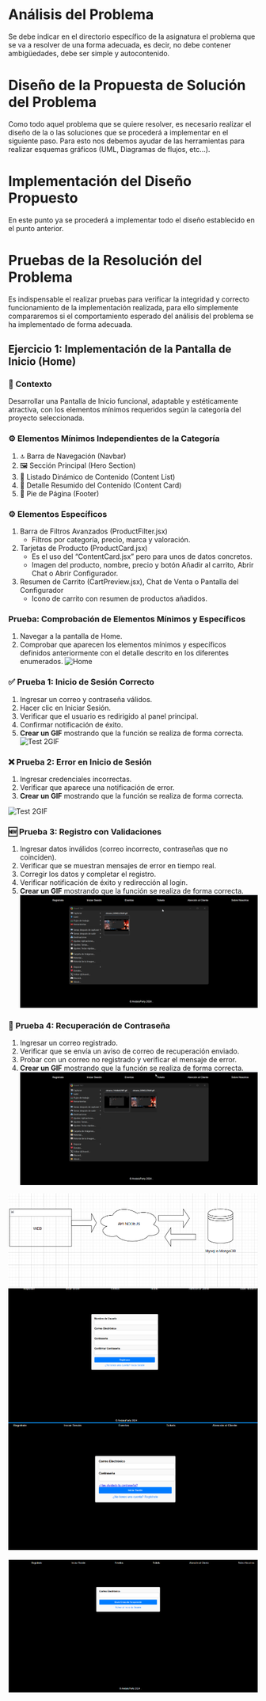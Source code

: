 # Análisis del Problema

Se debe indicar en el directorio específico de la asignatura el problema que se va a resolver de una forma adecuada, es decir, no debe contener ambigüedades, debe ser simple y autocontenido.

# Diseño de la Propuesta de Solución del Problema

Como todo aquel problema que se quiere resolver, es necesario realizar el diseño de la o las soluciones que se procederá a implementar en el siguiente paso. Para esto nos debemos ayudar de las herramientas para realizar esquemas gráficos (UML, Diagramas de flujos, etc…).

# Implementación del Diseño Propuesto

En este punto ya se procederá a implementar todo el diseño establecido en el punto anterior.

# Pruebas de la Resolución del Problema

Es indispensable el realizar pruebas para verificar la integridad y correcto funcionamiento de la implementación realizada, para ello simplemente compararemos si el comportamiento esperado del análisis del problema se ha implementado de forma adecuada.

## Ejercicio 1: Implementación de la Pantalla de Inicio (Home)

### 🎯 Contexto

Desarrollar una Pantalla de Inicio funcional, adaptable y estéticamente atractiva, con los elementos mínimos requeridos según la categoría del proyecto seleccionada.

### ⚙️ Elementos Mínimos Independientes de la Categoría

1. 🔝 Barra de Navegación (Navbar)
2. 🖼️ Sección Principal (Hero Section)
3. 📄 Listado Dinámico de Contenido (Content List)
4. 📄 Detalle Resumido del Contenido (Content Card)
5. 📝 Pie de Página (Footer)

### ⚙️ Elementos Específicos

1. Barra de Filtros Avanzados (ProductFilter.jsx)
   - Filtros por categoría, precio, marca y valoración.
2. Tarjetas de Producto (ProductCard.jsx)
   - Es el uso del “ContentCard.jsx” pero para unos de datos concretos.
   - Imagen del producto, nombre, precio y botón Añadir al carrito, Abrir Chat o Abrir Configurador.
3. Resumen de Carrito (CartPreview.jsx), Chat de Venta o Pantalla del Configurador
   - Icono de carrito con resumen de productos añadidos.

### Prueba: Comprobación de Elementos Mínimos y Específicos

1. Navegar a la pantalla de Home.
2. Comprobar que aparecen los elementos mínimos y específicos definidos anteriormente con el detalle descrito en los diferentes enumerados.
 ![Home](./resources/home.gif)
### ✅ Prueba 1: Inicio de Sesión Correcto

1. Ingresar un correo y contraseña válidos.
2. Hacer clic en Iniciar Sesión.
3. Verificar que el usuario es redirigido al panel principal.
4. Confirmar notificación de éxito.
5. **Crear un GIF** mostrando que la función se realiza de forma correcta.
 ![Test 2GIF](./resources/IniciarSesion.gif)

### ❌ Prueba 2: Error en Inicio de Sesión

1. Ingresar credenciales incorrectas.
2. Verificar que aparece una notificación de error.
3. **Crear un GIF** mostrando que la función se realiza de forma correcta.

 ![Test 2GIF](./resources/Registrar.gif)

### 🆕 Prueba 3: Registro con Validaciones

1. Ingresar datos inválidos (correo incorrecto, contraseñas que no coinciden).
2. Verificar que se muestran mensajes de error en tiempo real.
3. Corregir los datos y completar el registro.
4. Verificar notificación de éxito y redirección al login.
5. **Crear un GIF** mostrando que la función se realiza de forma correcta.
 ![Test 2GIF](./resources/RegisterError.gif)

### 🔐 Prueba 4: Recuperación de Contraseña

1. Ingresar un correo registrado.
2. Verificar que se envía un aviso de correo de recuperación enviado.
3. Probar con un correo no registrado y verificar el mensaje de error.
4. **Crear un GIF** mostrando que la función se realiza de forma correcta.
 ![Test 2GIF](./resources/Olvidada.gif)

![Diagrama](./resources/diagrama.png)
![login/Register](./resources/prueba1.png)

![ContraseñaOlvidada](./resources/prueba2.png)

